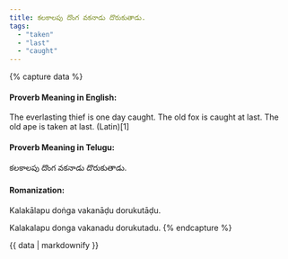 ```yaml
---
title: కలకాలపు దొంగ వకనాడు దొరుకుతాడు.
tags:
  - "taken"
  - "last"
  - "caught"
---
```


{% capture data %}
#### Proverb Meaning in English:
The everlasting thief is one day caught.
The old fox is caught at last.
The old ape is taken at last. (Latin)[1]

#### Proverb Meaning in Telugu:
కలకాలపు దొంగ వకనాడు దొరుకుతాడు.

#### Romanization:
Kalakālapu doṅga vakanāḍu dorukutāḍu.

Kalakalapu donga vakanadu dorukutadu.
{% endcapture %}

{{ data | markdownify }}

